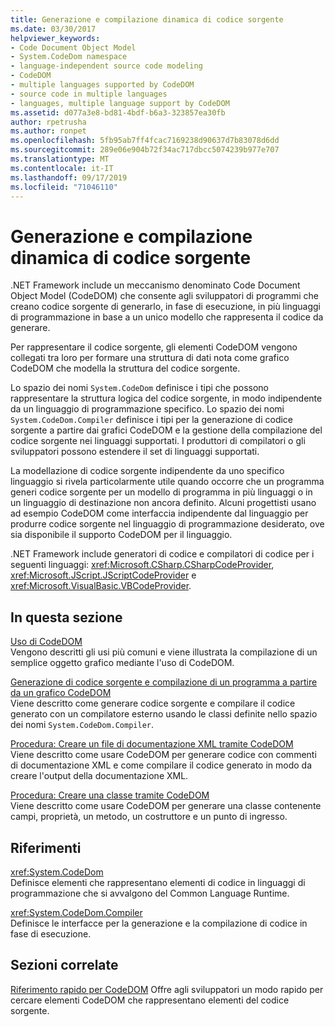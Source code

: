 ```yaml
---
title: Generazione e compilazione dinamica di codice sorgente
ms.date: 03/30/2017
helpviewer_keywords:
- Code Document Object Model
- System.CodeDom namespace
- language-independent source code modeling
- CodeDOM
- multiple languages supported by CodeDOM
- source code in multiple languages
- languages, multiple language support by CodeDOM
ms.assetid: d077a3e8-bd81-4bdf-b6a3-323857ea30fb
author: rpetrusha
ms.author: ronpet
ms.openlocfilehash: 5fb95ab7ff4fcac7169238d90637d7b83078d6dd
ms.sourcegitcommit: 289e06e904b72f34ac717dbcc5074239b977e707
ms.translationtype: MT
ms.contentlocale: it-IT
ms.lasthandoff: 09/17/2019
ms.locfileid: "71046110"
---
```

# <a name="dynamic-source-code-generation-and-compilation"></a>Generazione e compilazione dinamica di codice sorgente
.NET Framework include un meccanismo denominato Code Document Object Model (CodeDOM) che consente agli sviluppatori di programmi che creano codice sorgente di generarlo, in fase di esecuzione, in più linguaggi di programmazione in base a un unico modello che rappresenta il codice da generare.  
  
 Per rappresentare il codice sorgente, gli elementi CodeDOM vengono collegati tra loro per formare una struttura di dati nota come grafico CodeDOM che modella la struttura del codice sorgente.  
  
 Lo spazio dei nomi `System.CodeDom` definisce i tipi che possono rappresentare la struttura logica del codice sorgente, in modo indipendente da un linguaggio di programmazione specifico. Lo spazio dei nomi `System.CodeDom.Compiler` definisce i tipi per la generazione di codice sorgente a partire dai grafici CodeDOM e la gestione della compilazione del codice sorgente nei linguaggi supportati. I produttori di compilatori o gli sviluppatori possono estendere il set di linguaggi supportati.  
  
 La modellazione di codice sorgente indipendente da uno specifico linguaggio si rivela particolarmente utile quando occorre che un programma generi codice sorgente per un modello di programma in più linguaggi o in un linguaggio di destinazione non ancora definito. Alcuni progettisti usano ad esempio CodeDOM come interfaccia indipendente dal linguaggio per produrre codice sorgente nel linguaggio di programmazione desiderato, ove sia disponibile il supporto CodeDOM per il linguaggio.  
  
 .NET Framework include generatori di codice e compilatori di codice per i seguenti linguaggi: <xref:Microsoft.CSharp.CSharpCodeProvider>, <xref:Microsoft.JScript.JScriptCodeProvider> e <xref:Microsoft.VisualBasic.VBCodeProvider>.  
  
## <a name="in-this-section"></a>In questa sezione  
 [Uso di CodeDOM](using-the-codedom.md)  
 Vengono descritti gli usi più comuni e viene illustrata la compilazione di un semplice oggetto grafico mediante l'uso di CodeDOM.  
  
 [Generazione di codice sorgente e compilazione di un programma a partire da un grafico CodeDOM](generating-and-compiling-source-code-from-a-codedom-graph.md)  
 Viene descritto come generare codice sorgente e compilare il codice generato con un compilatore esterno usando le classi definite nello spazio dei nomi `System.CodeDom.Compiler`.  
  
 [Procedura: Creare un file di documentazione XML tramite CodeDOM](how-to-create-an-xml-documentation-file-using-codedom.md)  
 Viene descritto come usare CodeDOM per generare codice con commenti di documentazione XML e come compilare il codice generato in modo da creare l'output della documentazione XML.  
  
 [Procedura: Creare una classe tramite CodeDOM](how-to-create-a-class-using-codedom.md)  
 Viene descritto come usare CodeDOM per generare una classe contenente campi, proprietà, un metodo, un costruttore e un punto di ingresso.  
  
## <a name="reference"></a>Riferimenti  
 <xref:System.CodeDom>  
 Definisce elementi che rappresentano elementi di codice in linguaggi di programmazione che si avvalgono del Common Language Runtime.  
  
 <xref:System.CodeDom.Compiler>  
 Definisce le interfacce per la generazione e la compilazione di codice in fase di esecuzione.  
  
## <a name="related-sections"></a>Sezioni correlate  
 [Riferimento rapido per CodeDOM](https://docs.microsoft.com/previous-versions/dotnet/netframework-4.0/f1dfsbhc(v=vs.100))  
 Offre agli sviluppatori un modo rapido per cercare elementi CodeDOM che rappresentano elementi del codice sorgente.
